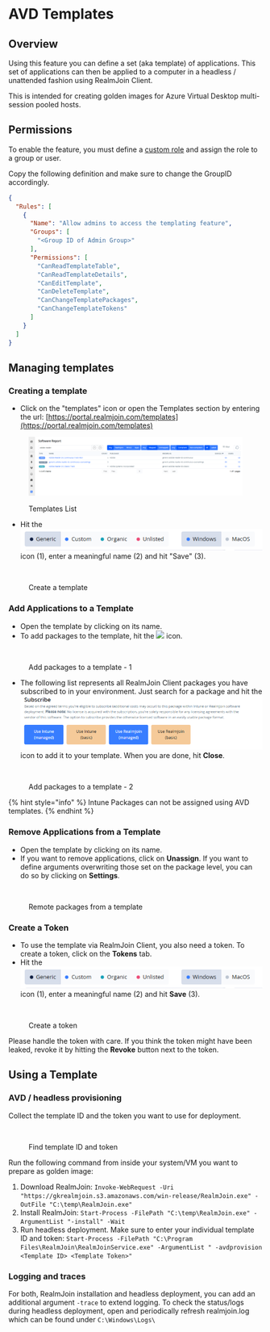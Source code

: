 # AVD Templates

## Overview

Using this feature you can define a set (aka template) of applications. This set of applications can then be applied to a computer in a headless / unattended fashion using RealmJoin Client.

This is intended for creating golden images for Azure Virtual Desktop multi-session pooled hosts.

## Permissions

To enable the feature, you must define a [custom role](../settings/custom-roles/) and assign the role to a group or user.

Copy the following definition and make sure to change the GroupID accordingly.

```json
{
  "Rules": [
    {
      "Name": "Allow admins to access the templating feature",
      "Groups": [
        "<Group ID of Admin Group>"
      ],
      "Permissions": [
        "CanReadTemplateTable",
        "CanReadTemplateDetails",
        "CanEditTemplate",
        "CanDeleteTemplate",
        "CanChangeTemplatePackages",
        "CanChangeTemplateTokens"
      ]
    }
  ]
}
```

## Managing templates

### Creating a template

* Click on the "templates" icon or open the Templates section by entering the url: [https://portal.realmjoin.com/templates](https://portal.realmjoin.com/templates)

<figure><img src="../.gitbook/assets/image (38).png" alt=""><figcaption><p>Templates List</p></figcaption></figure>

* Hit the ![](<../.gitbook/assets/image (36).png>) icon (1), enter a meaningful name (2) and hit "Save" (3).&#x20;

<figure><img src="../.gitbook/assets/image-1.png" alt=""><figcaption><p>Create a template</p></figcaption></figure>

### Add Applications to a Template

* Open the template by clicking on its name.
* To add packages to the template, hit the ![](<../.gitbook/assets/image (29) (1).png>) icon.&#x20;

<figure><img src="../.gitbook/assets/image-2.png" alt=""><figcaption><p>Add packages to a template - 1</p></figcaption></figure>

* The following list represents all RealmJoin Client packages you have subscribed to in your environment. Just search for a package and hit the ![](<../.gitbook/assets/image (35).png>) icon to add it to your template. When you are done, hit **Close**.

<figure><img src="../.gitbook/assets/image-3.png" alt=""><figcaption><p>Add packages to a template - 2</p></figcaption></figure>

{% hint style="info" %}
Intune Packages can not be assigned using AVD templates.
{% endhint %}

### Remove Applications from a Template

* Open the template by clicking on its name.
* If you want to remove applications, click on **Unassign**. If you want to define arguments overwriting those set on the package level, you can do so by clicking on **Settings**.&#x20;

<figure><img src="../.gitbook/assets/image-4.png" alt=""><figcaption><p>Remote packages from a template</p></figcaption></figure>

### Create a Token

* To use the template via RealmJoin Client, you also need a token. To create a token, click on the **Tokens** tab.
* Hit the ![](<../.gitbook/assets/image (36).png>) icon (1), enter a meaningful name (2) and hit **Save** (3).&#x20;

<figure><img src="../.gitbook/assets/image-6.png" alt=""><figcaption><p>Create a token</p></figcaption></figure>

Please handle the token with care. If you think the token might have been leaked, revoke it by hitting the **Revoke** button next to the token.&#x20;

## Using a Template&#x20;

### AVD / headless provisioning

Collect the template ID and the token you want to use for deployment.

<figure><img src="../.gitbook/assets/image (26) (2).png" alt=""><figcaption><p>Find template ID and token</p></figcaption></figure>

Run the following command from inside your system/VM you want to prepare as golden image:

1. Download RealmJoin: `Invoke-WebRequest -Uri "https://gkrealmjoin.s3.amazonaws.com/win-release/RealmJoin.exe" -OutFile "C:\temp\RealmJoin.exe"`
2. Install RealmJoin: `Start-Process -FilePath "C:\temp\RealmJoin.exe" -ArgumentList "-install" -Wait`
3. Run headless deployment. Make sure to enter your individual template ID and token: `Start-Process -FilePath "C:\Program Files\RealmJoin\RealmJoinService.exe" -ArgumentList " -avdprovision <Template ID> <Template Token>"`

### Logging and traces

For both, RealmJoin installation and headless deployment, you can add an additional argument `-trace` to extend logging. To check the status/logs during headless deployment, open and periodically refresh realmjoin.log which can be found under `C:\Windows\Logs\`
